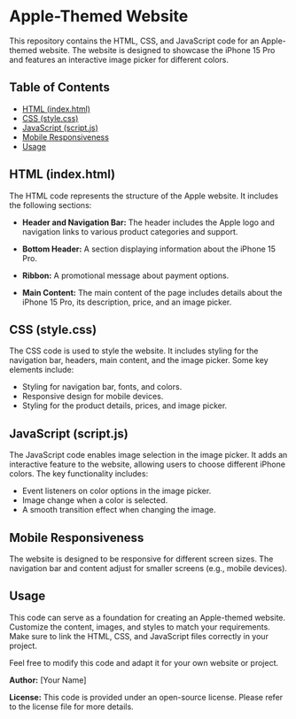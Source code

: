# Apple-Themed Website

This repository contains the HTML, CSS, and JavaScript code for an Apple-themed website. The website is designed to showcase the iPhone 15 Pro and features an interactive image picker for different colors.

## Table of Contents
- [HTML (index.html)](#html-indexhtml)
- [CSS (style.css)](#css-stylecss)
- [JavaScript (script.js)](#javascript-scriptjs)
- [Mobile Responsiveness](#mobile-responsiveness)
- [Usage](#usage)

## HTML (index.html)

The HTML code represents the structure of the Apple website. It includes the following sections:

- **Header and Navigation Bar:** The header includes the Apple logo and navigation links to various product categories and support.

- **Bottom Header:** A section displaying information about the iPhone 15 Pro.

- **Ribbon:** A promotional message about payment options.

- **Main Content:** The main content of the page includes details about the iPhone 15 Pro, its description, price, and an image picker.

## CSS (style.css)

The CSS code is used to style the website. It includes styling for the navigation bar, headers, main content, and the image picker. Some key elements include:

- Styling for navigation bar, fonts, and colors.
- Responsive design for mobile devices.
- Styling for the product details, prices, and image picker.

## JavaScript (script.js)

The JavaScript code enables image selection in the image picker. It adds an interactive feature to the website, allowing users to choose different iPhone colors. The key functionality includes:

- Event listeners on color options in the image picker.
- Image change when a color is selected.
- A smooth transition effect when changing the image.

## Mobile Responsiveness

The website is designed to be responsive for different screen sizes. The navigation bar and content adjust for smaller screens (e.g., mobile devices).

## Usage

This code can serve as a foundation for creating an Apple-themed website. Customize the content, images, and styles to match your requirements. Make sure to link the HTML, CSS, and JavaScript files correctly in your project.

Feel free to modify this code and adapt it for your own website or project.

**Author:** [Your Name]

**License:** This code is provided under an open-source license. Please refer to the license file for more details.
